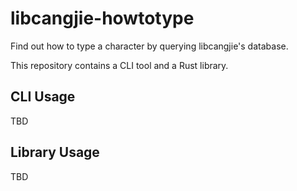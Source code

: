 # libcangjie-howtotype

Find out how to type a character by querying libcangjie's database.

This repository contains a CLI tool and a Rust library.

## CLI Usage

TBD

## Library Usage

TBD
